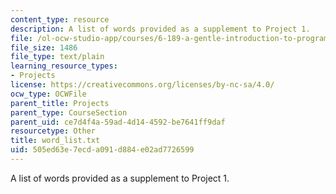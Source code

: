 ```yaml
---
content_type: resource
description: A list of words provided as a supplement to Project 1.
file: /ol-ocw-studio-app/courses/6-189-a-gentle-introduction-to-programming-using-python-january-iap-2008/505ed63e7ecda091d884e02ad7726599_word_list.txt
file_size: 1486
file_type: text/plain
learning_resource_types:
- Projects
license: https://creativecommons.org/licenses/by-nc-sa/4.0/
ocw_type: OCWFile
parent_title: Projects
parent_type: CourseSection
parent_uid: ce7d4f4a-59ad-4d14-4592-be7641ff9daf
resourcetype: Other
title: word_list.txt
uid: 505ed63e-7ecd-a091-d884-e02ad7726599
---
```

A list of words provided as a supplement to Project 1.